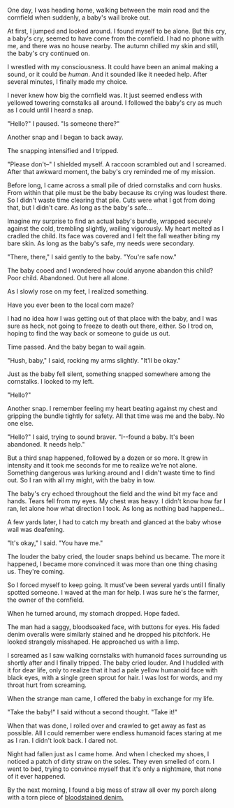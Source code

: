One day, I was heading home, walking between the main road and the cornfield when suddenly, a baby's wail broke out. 


At first, I jumped and looked around. I found myself to be alone. But this cry, a baby's cry, seemed to have come from the cornfield. I had no phone with me, and there was no house nearby. The autumn chilled my skin and still, the baby's cry continued on. 


I wrestled with my consciousness. It could have been an animal making a sound, or it could be *human*. And it sounded like it needed help. After several minutes, I finally made my choice. 


I never knew how big the cornfield was. It just seemed endless with yellowed towering cornstalks all around. I followed the baby's cry as much as I could until I heard a snap.


"Hello?" I paused. "Is someone there?"


Another snap and I began to back away.


The snapping intensified and I tripped. 


"Please don't–" I shielded myself. A raccoon scrambled out and I screamed. After that awkward moment, the baby's cry reminded me of my mission.


Before long, I came across a small pile of dried cornstalks and corn husks. From within that pile must be the baby because its crying was loudest there. So I didn't waste time clearing that pile. Cuts were what I got from doing that, but I didn't care. As long as the baby's safe...


Imagine my surprise to find an actual baby's bundle, wrapped securely against the cold, trembling slightly, wailing vigorously. My heart melted as I cradled the child. Its face was covered and I felt the fall weather biting my bare skin. As long as the baby's safe, my needs were secondary.


"There, there," I said gently to the baby. "You're safe now." 


The baby cooed and I wondered how could anyone abandon this child? Poor child. Abandoned. Out here all alone.


As I slowly rose on my feet, I realized something.


Have you ever been to the local corn maze? 


I had no idea how I was getting out of that place with the baby, and I was sure as heck, not going to freeze to death out there, either. So I trod on, hoping to find the way back or someone to guide us out. 


Time passed. And the baby began to wail again. 


"Hush, baby," I said, rocking my arms slightly. "It'll be okay."


Just as the baby fell silent, something snapped somewhere among the cornstalks. I looked to my left.


"Hello?"


Another snap. I remember feeling my heart beating against my chest and gripping the bundle tightly for safety. All that time was me and the baby. No one else. 


"Hello?" I said, trying to sound braver. "I--found a baby. It's been abandoned. It needs help."


But a third snap happened, followed by a dozen or so more. It grew in intensity and it took me seconds for me to realize we're not alone. Something dangerous was lurking around and I didn't waste time to find out. So I ran with all my might, with the baby in tow.


The baby's cry echoed throughout the field and the wind bit my face and hands. Tears fell from my eyes. My chest was heavy. I didn't know how far I ran, let alone how what direction I took. As long as nothing bad happened...


A few yards later, I had to catch my breath and glanced at the baby whose wail was deafening. 


"It's okay," I said. "You have me." 


The louder the baby cried, the louder snaps behind us became. The more it happened, I became more convinced it was more than one thing chasing us. They're coming.


So I forced myself to keep going. It must've been several yards until I finally spotted someone. I waved at the man for help. I was sure he's the farmer, the owner of the cornfield.


When he turned around, my stomach dropped. Hope faded.


The man had a saggy, bloodsoaked face, with buttons for eyes. His faded denim overalls were similarly stained and he dropped his pitchfork. He looked strangely misshaped. He approached us with a limp. 


I screamed as I saw walking cornstalks with humanoid faces surrounding us shortly after and I finally tripped. The baby cried louder. And I huddled with it for dear life, only to realize that it had a pale yellow humanoid face with black eyes, with a single green sprout for hair. I was lost for words, and my throat hurt from screaming. 


When the strange man came, I offered the baby in exchange for my life. 


"Take the baby!" I said without a second thought. "Take it!"


When that was done, I rolled over and crawled to get away as fast as possible. All I could remember were endless humanoid faces staring at me as I ran. I didn't look back. I dared not.


Night had fallen just as I came home. And when I checked my shoes, I noticed a patch of dirty straw on the soles. They even smelled of corn. I went to bed, trying to convince myself that it's only a nightmare, that none of it ever happened.


By the next morning, I found a big mess of straw all over my porch along with a torn piece of [bloodstained denim.](https://www.reddit.com/r/TheTalesofEC299?utm_medium=android_app&utm_source=share)